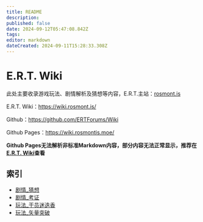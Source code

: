 ```yaml
---
title: README
description: 
published: false
date: 2024-09-12T05:47:08.842Z
tags: 
editor: markdown
dateCreated: 2024-09-11T15:28:33.308Z
---
```


# E.R.T. Wiki

此处主要收录游戏玩法、剧情解析及猜想等内容，E.R.T.主站：[rosmont.is](https://rosmont.is)

E.R.T. Wiki：https://wiki.rosmont.is/

Github：https://github.com/ERTForums/Wiki

Github Pages：https://wiki.rosmontis.moe/

**Github Pages无法解析非标准Markdown内容，部分内容无法正常显示，推荐在[E.R.T. Wiki](https://wiki.rosmont.is/)查看**

## 索引

* [剧情_猜想](/剧情_猜想/)
* [剧情_考证](/剧情_考证/)
* [玩法_干员迷迭香](/玩法_干员迷迭香/)
* [玩法_矢量突破](/玩法_矢量突破/)

